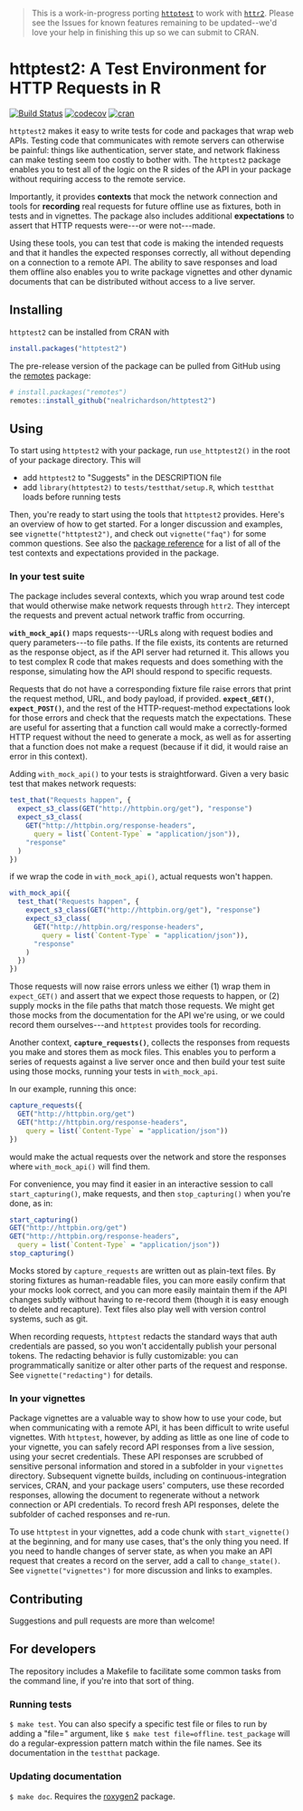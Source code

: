 > This is a work-in-progress porting [`httptest`](https://enpiar.com/r/httptest/) to work with [`httr2`](https://httr2.r-lib.org/). Please see the Issues for known features remaining to be updated--we'd love your help in finishing this up so we can submit to CRAN.

# httptest2: A Test Environment for HTTP Requests in R

[![Build Status](https://github.com/nealrichardson/httptest2/workflows/R-CMD-check/badge.svg)](https://github.com/nealrichardson/httptest2/actions)
[![codecov](https://codecov.io/gh/nealrichardson/httptest2/branch/main/graph/badge.svg?token=PxOGymudAS)](https://codecov.io/gh/nealrichardson/httptest2)
[![cran](https://www.r-pkg.org/badges/version-last-release/httptest2)](https://cran.r-project.org/package=httptest2)

`httptest2` makes it easy to write tests for code and packages that wrap web APIs.
Testing code that communicates with remote servers can otherwise be painful: things like authentication, server state, and network flakiness can make testing seem too costly to bother with. The `httptest2` package enables you to test all of the logic on the R sides of the API in your package without requiring access to the remote service.

Importantly, it provides **contexts** that mock the network connection and tools for **recording** real requests for future offline use as fixtures, both in tests and in vignettes. The package also includes additional **expectations** to assert that HTTP requests were---or were not---made.

Using these tools, you can test that code is making the intended requests and that it handles the expected responses correctly, all without depending on a connection to a remote API. The ability to save responses and load them offline also enables you to write package vignettes and other dynamic documents that can be distributed without access to a live server.

## Installing

`httptest2` can be installed from CRAN with

```r
install.packages("httptest2")
```

The pre-release version of the package can be pulled from GitHub using the [remotes](https://github.com/r-lib/remotes) package:

```r
# install.packages("remotes")
remotes::install_github("nealrichardson/httptest2")
```

## Using

To start using `httptest2` with your package, run `use_httptest2()` in the root of your package directory. This will

* add `httptest2` to "Suggests" in the DESCRIPTION file
* add `library(httptest2)` to `tests/testthat/setup.R`, which `testthat` loads before running tests

Then, you're ready to start using the tools that `httptest2` provides. Here's an overview of how to get started. For a longer discussion and examples, see `vignette("httptest2")`, and check out `vignette("faq")` for some common questions. See also the [package reference](https://enpiar.com/httptest2/reference/) for a list of all of the test contexts and expectations provided in the package.

### In your test suite

The package includes several contexts, which you wrap around test code that would otherwise make network requests through `httr2`. They intercept the requests and prevent actual network traffic from occurring.

**`with_mock_api()`** maps requests---URLs along with request bodies and query parameters---to file paths. If the file exists, its contents are returned as the response object, as if the API server had returned it. This allows you to test complex R code that makes requests and does something with the response, simulating how the API should respond to specific requests.

Requests that do not have a corresponding fixture file raise errors that print the request method, URL, and body payload, if provided. **`expect_GET()`**, **`expect_POST()`**, and the rest of the HTTP-request-method expectations look for those errors and check that the requests match the expectations. These are useful for asserting that a function call would make a correctly-formed HTTP request without the need to generate a mock, as well as for asserting that a function does not make a request (because if it did, it would raise an error in this context).

Adding `with_mock_api()` to your tests is straightforward. Given a very basic test that makes network requests:

```r
test_that("Requests happen", {
  expect_s3_class(GET("http://httpbin.org/get"), "response")
  expect_s3_class(
    GET("http://httpbin.org/response-headers",
      query = list(`Content-Type` = "application/json")),
    "response"
  )
})
```

if we wrap the code in `with_mock_api()`, actual requests won't happen.

```r
with_mock_api({
  test_that("Requests happen", {
    expect_s3_class(GET("http://httpbin.org/get"), "response")
    expect_s3_class(
      GET("http://httpbin.org/response-headers",
        query = list(`Content-Type` = "application/json")),
      "response"
    )
  })
})
```

Those requests will now raise errors unless we either (1) wrap them in `expect_GET()` and assert that we expect those requests to happen, or (2) supply mocks in the file paths that match those requests. We might get those mocks from the documentation for the API we're using, or we could record them ourselves---and `httptest` provides tools for recording.

Another context, **`capture_requests()`**, collects the responses from requests you make and stores them as mock files. This enables you to perform a series of requests against a live server once and then build your test suite using those mocks, running your tests in `with_mock_api`.

In our example, running this once:

```r
capture_requests({
  GET("http://httpbin.org/get")
  GET("http://httpbin.org/response-headers",
    query = list(`Content-Type` = "application/json"))
})
```

would make the actual requests over the network and store the responses where `with_mock_api()` will find them.

For convenience, you may find it easier in an interactive session to call `start_capturing()`, make requests, and then `stop_capturing()` when you're done, as in:

```r
start_capturing()
GET("http://httpbin.org/get")
GET("http://httpbin.org/response-headers",
  query = list(`Content-Type` = "application/json"))
stop_capturing()
```

Mocks stored by `capture_requests` are written out as plain-text files. By storing fixtures as human-readable files, you can more easily confirm that your mocks look correct, and you can more easily maintain them if the API changes subtly without having to re-record them (though it is easy enough to delete and recapture). Text files also play well with version control systems, such as git.

When recording requests, `httptest` redacts the standard ways that auth credentials are passed, so you won't accidentally publish your personal tokens. The redacting behavior is fully customizable: you can programmatically sanitize or alter other parts of the request and response. See `vignette("redacting")` for details.

### In your vignettes

Package vignettes are a valuable way to show how to use your code, but when communicating with a remote API, it has been difficult to write useful vignettes. With `httptest`, however, by adding as little as one line of code to your vignette, you can safely record API responses from a live session, using your secret credentials. These API responses are scrubbed of sensitive personal information and stored in a subfolder in your `vignettes` directory. Subsequent vignette builds, including on continuous-integration services, CRAN, and your package users' computers, use these recorded responses, allowing the document to regenerate without a network connection or API credentials. To record fresh API responses, delete the subfolder of cached responses and re-run.

To use `httptest` in your vignettes, add a code chunk with `start_vignette()` at the beginning, and for many use cases, that's the only thing you need. If you need to handle changes of server state, as when you make an API request that creates a record on the server, add a call to `change_state()`. See `vignette("vignettes")` for more discussion and links to examples.


## Contributing

Suggestions and pull requests are more than welcome!

## For developers

The repository includes a Makefile to facilitate some common tasks from the command line, if you're into that sort of thing.

### Running tests

`$ make test`. You can also specify a specific test file or files to run by adding a "file=" argument, like `$ make test file=offline`. `test_package` will do a regular-expression pattern match within the file names. See its documentation in the `testthat` package.

### Updating documentation

`$ make doc`. Requires the [roxygen2](https://github.com/r-lib/roxygen2) package.
